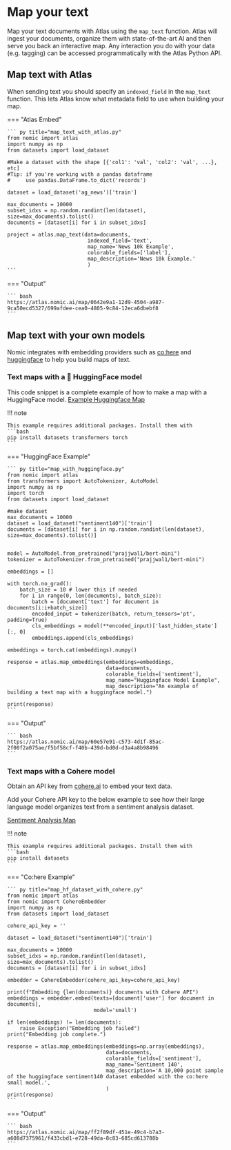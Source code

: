 # Map your text
Map your text documents with Atlas using the `map_text` function.
Atlas will ingest your documents, organize them with state-of-the-art AI and then serve you back an interactive map.
Any interaction you do with your data (e.g. tagging) can be accessed programmatically with the Atlas Python API.

## Map text with Atlas
When sending text you should specify an `indexed_field` in the `map_text` function. This lets Atlas know what metadata field to use when building your map.

=== "Atlas Embed"

    ``` py title="map_text_with_atlas.py"
    from nomic import atlas
    import numpy as np
    from datasets import load_dataset
    
    #Make a dataset with the shape [{'col1': 'val', 'col2': 'val', ...}, etc]
    #Tip: if you're working with a pandas dataframe
    #     use pandas.DataFrame.to_dict('records')

    dataset = load_dataset('ag_news')['train']
    
    max_documents = 10000
    subset_idxs = np.random.randint(len(dataset), size=max_documents).tolist()
    documents = [dataset[i] for i in subset_idxs]
    
    project = atlas.map_text(data=documents,
                              indexed_field='text',
                              map_name='News 10k Example',
                              colorable_fields=['label'],
                              map_description='News 10k Example.'
                              )
    ```

=== "Output"

    ``` bash
    https://atlas.nomic.ai/map/0642e9a1-12d9-4504-a987-9ca50ecd5327/699afdee-cea0-4805-9c84-12eca6dbebf8
    ```


## Map text with your own models
Nomic integrates with embedding providers such as [co:here](https://cohere.ai/) and [huggingface](https://huggingface.co/models) to help you build maps of text.


### Text maps with a 🤗 HuggingFace model
This code snippet is a complete example of how to make a map with a HuggingFace model.
[Example Huggingface Map](https://atlas.nomic.ai/map/60e57e91-c573-4d1f-85ac-2f00f2a075ae/f5bf58cf-f40b-439d-bd0d-d3a4a8b98496)

!!! note

    This example requires additional packages. Install them with
    ```bash
    pip install datasets transformers torch
    ```
=== "HuggingFace Example"

    ``` py title="map_with_huggingface.py"
    from nomic import atlas
    from transformers import AutoTokenizer, AutoModel
    import numpy as np
    import torch
    from datasets import load_dataset
    
    #make dataset
    max_documents = 10000
    dataset = load_dataset("sentiment140")['train']
    documents = [dataset[i] for i in np.random.randint(len(dataset), size=max_documents).tolist()]
    
    
    model = AutoModel.from_pretrained("prajjwal1/bert-mini")
    tokenizer = AutoTokenizer.from_pretrained("prajjwal1/bert-mini")
    
    embeddings = []
    
    with torch.no_grad():
        batch_size = 10 # lower this if needed
        for i in range(0, len(documents), batch_size):
            batch = [document['text'] for document in documents[i:i+batch_size]]
            encoded_input = tokenizer(batch, return_tensors='pt', padding=True)
            cls_embeddings = model(**encoded_input)['last_hidden_state'][:, 0]
            embeddings.append(cls_embeddings)
    
    embeddings = torch.cat(embeddings).numpy()
    
    response = atlas.map_embeddings(embeddings=embeddings,
                                    data=documents,
                                    colorable_fields=['sentiment'],
                                    map_name="Huggingface Model Example",
                                    map_description="An example of building a text map with a huggingface model.")
    
    print(response)
    ```

=== "Output"

    ``` bash
    https://atlas.nomic.ai/map/60e57e91-c573-4d1f-85ac-2f00f2a075ae/f5bf58cf-f40b-439d-bd0d-d3a4a8b98496
    ```


### Text maps with a Cohere model

Obtain an API key from [cohere.ai](https://os.cohere.ai) to embed your text data.

Add your Cohere API key to the below example to see how their large language model organizes text from a sentiment analysis dataset.

[Sentiment Analysis Map](https://atlas.nomic.ai/map/63b3d891-f807-44c5-abdf-2a95dad05b41/db0fa89e-6589-4a82-884b-f58bfb60d641)

!!! note

    This example requires additional packages. Install them with
    ```bash
    pip install datasets
    ```

=== "Co:here Example"

    ``` py title="map_hf_dataset_with_cohere.py"
    from nomic import atlas
    from nomic import CohereEmbedder
    import numpy as np
    from datasets import load_dataset

    cohere_api_key = ''
    
    dataset = load_dataset("sentiment140")['train']
    
    max_documents = 10000
    subset_idxs = np.random.randint(len(dataset), size=max_documents).tolist()
    documents = [dataset[i] for i in subset_idxs]

    embedder = CohereEmbedder(cohere_api_key=cohere_api_key)
    
    print(f"Embedding {len(documents)} documents with Cohere API")
    embeddings = embedder.embed(texts=[document['user'] for document in documents],
                                model='small')
    
    if len(embeddings) != len(documents):
        raise Exception("Embedding job failed")
    print("Embedding job complete.")
    
    response = atlas.map_embeddings(embeddings=np.array(embeddings),
                                    data=documents,
                                    colorable_fields=['sentiment'],
                                    map_name='Sentiment 140',
                                    map_description='A 10,000 point sample of the huggingface sentiment140 dataset embedded with the co:here small model.',
                                    )
    print(response)
    ```

=== "Output"

    ``` bash
    https://atlas.nomic.ai/map/ff2f89df-451e-49c4-b7a3-a608d7375961/f433cbd1-e728-49da-8c83-685cd613788b
    ```

